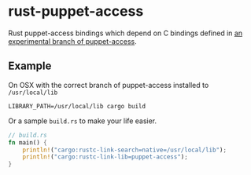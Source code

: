 # rust-puppet-access

Rust puppet-access bindings which depend on C bindings defined in
[an experimental branch of puppet-access](https://github.com/ajroetker/puppet-access/tree/experiment/c_bindings_for_important_consumer_functions).

## Example

On OSX with the correct branch of puppet-access installed to `/usr/local/lib`

```
LIBRARY_PATH=/usr/local/lib cargo build
```

Or a sample `build.rs` to make your life easier.

```rust
// build.rs
fn main() {
    println!("cargo:rustc-link-search=native=/usr/local/lib");
    println!("cargo:rustc-link-lib=puppet-access");
}
```

